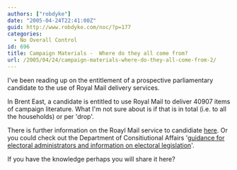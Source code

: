 ```yaml
---
authors: ["robdyke"]
date: "2005-04-24T22:41:00Z"
guid: http://www.robdyke.com/noc/?p=177
categories:
  - No Overall Control
id: 696
title: Campaign Materials -  Where do they all come from?
url: /2005/04/24/campaign-materials-where-do-they-all-come-from-2/
---
```

I've been reading up on the entitlement of a prospective parliamentary candidate to the use of Royal Mail delivery services.

In Brent East, a candidate is entitled to use Royal Mail to deliver 40907 items of campaign literature. What I'm not sure about is if that is in total (i.e. to all the households) or per 'drop'.

There is further information on the Roayl Mail service to candidiate [here](http://www.royalmail.com/portal/rm/content1?mediaId=17900202&catId=400109). Or you could check out the Department of Consitiutional Affairs '[guidance for electoral administrators and information on electoral legislation](http://www.dca.gov.uk/elections/)'.

If you have the knowledge perhaps you will share it here?